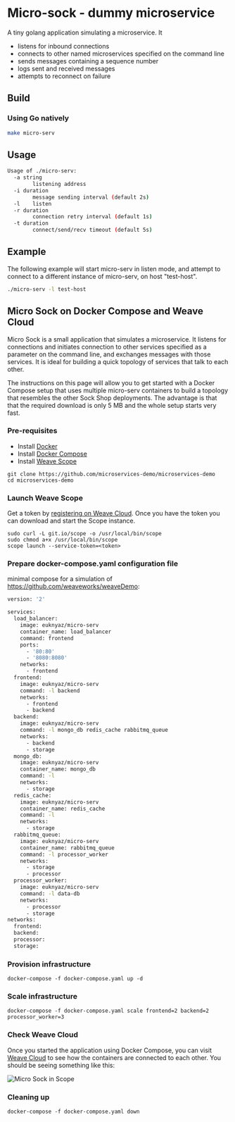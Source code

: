# Micro-sock - dummy microservice

A tiny golang application simulating a microservice. It

- listens for inbound connections
- connects to other named microservices specified on the command line
- sends messages containing a sequence number
- logs sent and received messages
- attempts to reconnect on failure

## Build

### Using Go natively

```bash
make micro-serv
```

## Usage

```bash
Usage of ./micro-serv:
  -a string
        listening address
  -i duration
        message sending interval (default 2s)
  -l    listen
  -r duration
        connection retry interval (default 1s)
  -t duration
        connect/send/recv timeout (default 5s)
```

## Example

The following example will start micro-serv in listen mode, and attempt to connect to a different instance of micro-serv, on host "test-host".

```bash
./micro-serv -l test-host
```

## Micro Sock on Docker Compose and Weave Cloud

Micro Sock is a small application that simulates a microservice. It listens for connections and initiates connection to other services specified as a parameter on the command line, and exchanges messages with those services. It is ideal for building a quick topology of services that talk to each other. 

The instructions on this page will allow you to get started with a Docker Compose setup that uses multiple micro-serv containers to build a topology that resembles the other Sock Shop deployments. The advantage is that that the required download is only 5 MB and the whole setup starts very fast.

### Pre-requisites

- Install [Docker](https://www.docker.com/products/overview)
- Install [Docker Compose](https://docs.docker.com/compose/install/)
- Install [Weave Scope](https://www.weave.works/install-weave-scope/)

```
git clone https://github.com/microservices-demo/microservices-demo
cd microservices-demo
```
<!-- deploy-doc-hidden pre-install

    curl -sSL https://get.docker.com/ | sh
    apt-get install -yq python-pip build-essential python-dev
    pip install docker-compose

-->

### Launch Weave Scope

Get a token by [registering on Weave Cloud](http://cloud.weave.works/). Once you have the token you can download and start the Scope instance.

    sudo curl -L git.io/scope -o /usr/local/bin/scope
    sudo chmod a+x /usr/local/bin/scope
    scope launch --service-token=<token>

### Prepare docker-compose.yaml configuration file
minimal compose for a simulation of https://github.com/weaveworks/weaveDemo: 
```bash
version: '2'

services:
  load_balancer:
    image: euknyaz/micro-serv
    container_name: load_balancer
    command: frontend
    ports:
      - '80:80'
      - '8080:8080'
    networks:
      - frontend
  frontend:
    image: euknyaz/micro-serv
    command: -l backend
    networks:
      - frontend
      - backend
  backend:
    image: euknyaz/micro-serv
    command: -l mongo_db redis_cache rabbitmq_queue
    networks:
      - backend
      - storage
  mongo_db:
    image: euknyaz/micro-serv
    container_name: mongo_db 
    command: -l
    networks:
      - storage
  redis_cache:
    image: euknyaz/micro-serv
    container_name: redis_cache
    command: -l
    networks:
      - storage
  rabbitmq_queue:
    image: euknyaz/micro-serv
    container_name: rabbitmq_queue
    command: -l processor_worker
    networks:
      - storage
      - processor
  processor_worker:
    image: euknyaz/micro-serv
    command: -l data-db
    networks:
      - processor
      - storage
networks:
  frontend:
  backend:
  processor:
  storage:
```

### Provision infrastructure

<!-- deploy-doc-start create-infrastructure -->

    docker-compose -f docker-compose.yaml up -d

<!-- deploy-doc-end -->

### Scale infrastructure
<!-- deploy-doc-start scale-infrastructure -->

    docker-compose -f docker-compose.yaml scale frontend=2 backend=2 processor_worker=3

<!-- deploy-doc-end -->

### Check Weave Cloud

Once you started the application using Docker Compose, you can visit [Weave Cloud](http://cloud.weave.works/) to see how the containers are connected to each other. You should be seeing something like this:

![Micro Sock in Scope](https://github.com/euknyaz/micro-serv/assets/micro-serv-scope.png)

### Cleaning up

<!-- deploy-doc-start destroy-infrastructure -->

    docker-compose -f docker-compose.yaml down

<!-- deploy-doc-end -->
